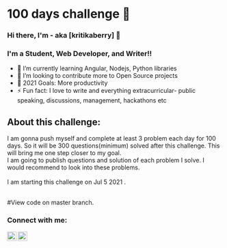 # 100 days challenge 👋
### Hi there, I'm <Kritika>- aka [kritikaberry] 👋

### I'm a Student, Web Developer, and Writer!!

- 🌱 I’m currently learning Angular, Nodejs, Python libraries
- 👯 I’m looking to contribute more to Open Source projects
- 🥅 2021 Goals: More productivity
- ⚡ Fun fact: I love to write and everything extracurricular- public speaking, discussions, management, hackathons etc

## About this challenge:

I am gonna push myself and complete at least 3 problem each day for 100 days. So it will be 300 questions(minimum) solved after this challenge. This will bring me one step closer to my goal.
<br />
I am going to publish questions and solution of each problem I solve. I would recommend to look into these problems.
<br /> <br />
I am starting this challenge on Jul 5 2021 .
<br />
<br />

#View code on master branch.

### Connect with me:

[<img align="left" alt="kritikaberry | LinkedIn" width="22px" src="https://cdn.jsdelivr.net/npm/simple-icons@v3/icons/linkedin.svg" />][linkedin]
[<img align="left" alt="kritikaberry | Instagram" width="22px" src="https://cdn.jsdelivr.net/npm/simple-icons@v3/icons/instagram.svg" />][instagram]

<br />

[instagram]: https://instagram.com/kritikaberry
[linkedin]: https://www.linkedin.com/in/kritika-berry-309478172/
